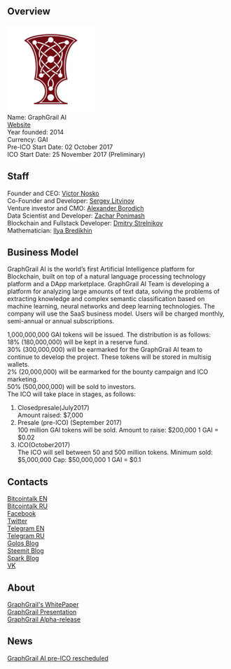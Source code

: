 ## Overview
![ logo](../projects/logo/graphgrail.png)  
Name: GraphGrail AI     
[Website](http://graphgrail.com/)  
Year founded: 2014   
Currency: GAI  
Pre-ICO Start Date: 02 October 2017  
ICO Start Date: 25 November 2017 (Preliminary)
## Staff
Founder and CEO: [Victor Nosko](../people/victor_nosko.md)  
Co-Founder and Developer: [Sergey Litvinov](../people/sergey_litvinov.md)  
Venture investor and CMO: [Alexander Borodich](../people/alexander_borodich.md)  
Data Scientist and Developer: [Zachar Ponimash](../people/zachar_ponimash.md)  
Blockchain and Fullstack Developer: [Dmitry Strelnikov](../people/dmitry_strelnikov.md)  
Mathematician: [Ilya Bredikhin](../people/ilya_bredikhin.md)  
## Business Model
GraphGrail AI is the world’s first Artificial Intelligence platform for Blockchain, built on top of a natural language processing technology platform and a DApp marketplace.
GraphGrail AI Team is developing a platform for analyzing large amounts of text data, solving the problems of extracting knowledge and complex semantic classification based on machine learning, neural networks and deep learning technologies.
The company will use the SaaS business model. Users will be charged monthly, semi-annual or annual subscriptions.
  
1,000,000,000 GAI tokens will be issued. The distribution is as follows:  
18% (180,000,000) will be kept in a reserve fund.  
30% (300,000,000) will be earmarked for the GraphGrail AI team to continue to develop the project. These tokens will be stored in multisig wallets.  
2% (20,000,000) will be earmarked for the bounty campaign and ICO marketing.  
50% (500,000,000) will be sold to investors.  
The ICO will take place in stages, as follows:
1) Closedpresale(July2017)  
Amount raised: $7,000
2) Presale (pre-ICO) (September 2017)  
100 million GAI tokens will be sold. Amount to raise: $200,000
1 GAI = $0.02
3) ICO(October2017)  
The ICO will sell between 50 and 500 million tokens. Minimum sold: $5,000,000
Cap: $50,000,000
1 GAI = $0.1
## Contacts
[Bitcointalk EN](https://bitcointalk.org/index.php?topic=2040117)   
[Bitcointalk RU](https://bitcointalk.org/index.php?topic=2016928)  
[Facebook](https://www.facebook.com/graphgrailcom)  
[Twitter](https://twitter.com/GraphGrail)  
[Telegram EN](https://t.me/joinchat/DAbHbQrAb5KHNtmMYfVsKA)  
[Telegram RU](https://t.me/GraphGrailAi)  
[Golos Blog](https://golos.io/@bitcoinking)    
[Steemit Blog](https://steemit.com/@gromozeka)    
[Spark Blog](https://spark.ru/startup/5265b5450fcfc)  
[VK](https://vk.com/graphgrail)  
## About
[GraphGrail's WhitePaper](http://graphgrail.com/sites/default/files/graphgrailai_whitepaper_en.pdf)  
[GraphGrail Presentation](https://www.youtube.com/watch?v=J6HHo9spSG4)  
[GraphGrail Alpha-release](http://engine.graphgrail.com/)
## News
[GraphGrail AI pre-ICO rescheduled](graphgrail_28-09-17.md)  
